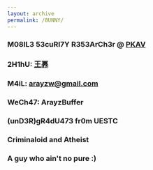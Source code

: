 ```yaml
---
layout: archive
permalink: /8UNNY/
---
```


### M08IL3 53cuRI7Y R353ArCh3r @ [PKAV](http://www.pkav.net)

### 2H1hU: [王奡](https://www.zhihu.com/people/wang-ao-80-76)

### M4iL: arayzw@gmail.com

### WeCh47: ArayzBuffer

### (unD3R)gR4dU473 fr0m UESTC

### Criminaloid and Atheist

### A guy who ain't no pure :)


